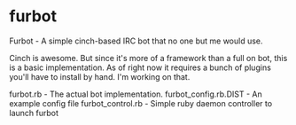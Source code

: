 furbot
======

Furbot - A simple cinch-based IRC bot that no one but me would use.

Cinch is awesome. But since it's more of a framework than a full on
bot, this is a basic implementation. As of right now it requires a
bunch of plugins you'll have to install by hand. I'm working on
that.

furbot.rb - The actual bot implementation.
furbot_config.rb.DIST - An example config file
furbot_control.rb - Simple ruby daemon controller to launch furbot
